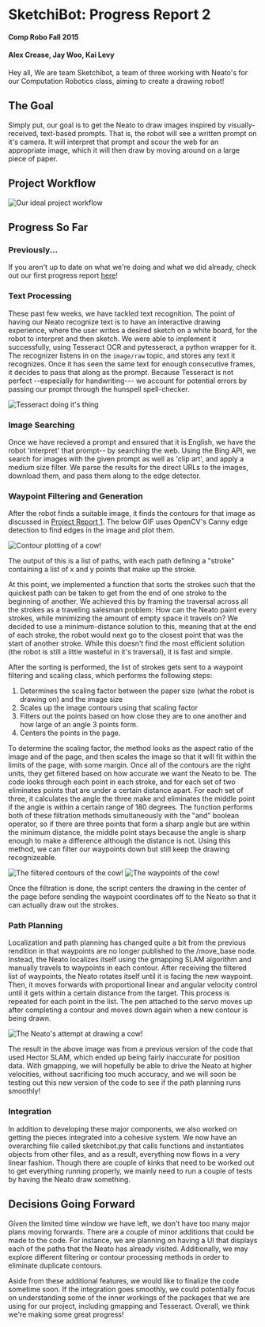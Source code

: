 # SketchiBot: Progress Report 2
#### Comp Robo Fall 2015
#### Alex Crease, Jay Woo, Kai Levy

Hey all,
We are team Sketchibot, a team of three working with Neato's for our Computation Robotics class, aiming to create a drawing robot!

## The Goal
Simply put, our goal is to get the Neato to draw images inspired by visually-received, text-based prompts. That is, the robot will see a written prompt on it's camera. It will interpret that prompt and scour the web for an appropriate image, which it will then draw by moving around on a large piece of paper.

## Project Workflow

![Our ideal project workflow](../images/project_workflow.png)

## Progress So Far

### Previously...

If you aren't up to date on what we're doing and what we did already, check out our first progress report [here](https://github.com/kailevy/sketchibot/blob/master/stories/story1.md)!

### Text Processing
These past few weeks, we have tackled text recognition. The point of having our Neato recognize text is to have an interactive drawing experience, where the user writes a desired sketch on a white board, for the robot to interpret and then sketch. We were able to implement it successfully, using Tesseract OCR and pytesseract, a python wrapper for it. The recognizer listens in on the `image/raw` topic, and stores any text it recognizes. Once it has seen the same text for enough consecutive frames, it decides to pass that along as the prompt. Because Tesseract is not perfect --especially for handwriting--- we account for potential errors by passing our prompt through the hunspell spell-checker.

![Tesseract doing it's thing](../images/text_reading.png)

### Image Searching
Once we have recieved a prompt and ensured that it is English, we have the robot 'interpret' that prompt-- by searching the web. Using the Bing API, we search for images with the given prompt as well as 'clip art', and apply a medium size filter. We parse the results for the direct URLs to the images, download them, and pass them along to the edge detector.

### Waypoint Filtering and Generation

After the robot finds a suitable image, it finds the contours for that image as discussed in [Project Report 1](https://github.com/kailevy/sketchibot/blob/master/stories/story1.md). The below GIF uses OpenCV's Canny edge detection to find edges in the image and plot them.

![Contour plotting of a cow!](../images/cow_gif.gif)

The output of this is a list of paths, with each path defining a "stroke" containing a list of x and y points that make up the stroke.

At this point, we implemented a function that sorts the strokes such that the quickest path can be taken to get from the end of one stroke to the beginning of another. We achieved this by framing the traversal across all the strokes as a traveling salesman problem: How can the Neato paint every strokes, while minimizing the amount of empty space it travels on? We decided to use a minimum-distance solution to this, meaning that at the end of each stroke, the robot would next go to the closest point that was the start of another stroke. While this doesn't find the most efficient solution (the robot is still a little wasteful in it's traversal), it is fast and simple.

After the sorting is performed, the list of strokes gets sent to a waypoint filtering and scaling class, which performs the following steps:

1. Determines the scaling factor between the paper size (what the robot is drawing on) and the image size
2. Scales up the image contours using that scaling factor
3. Filters out the points based on how close they are to one another and how large of an angle 3 points form.
4. Centers the points in the page.

To determine the scaling factor, the method looks as the aspect ratio of the image and of the page, and then scales the image so that it will fit within the limits of the page, with some margin. Once all of the contours are the right units, they get filtered based on how accurate we want the Neato to be. The code looks through each point in each stroke, and for each set of two eliminates points that are under a certain distance apart. For each set of three, it calculates the angle the three make and eliminates the middle point if the angle is within a certain range of 180 degrees. The function performs both of these filtration methods simultaneously with the "and" boolean operator, so if there are three points that form a sharp angle but are within the minimum distance, the middle point stays because the angle is sharp enough to make a difference although the distance is not. Using this method, we can filter our waypoints down but still keep the drawing recognizeable.

![The filtered contours of the cow!](../images/cow_contours.png) ![The waypoints of the cow!](../images/cow_waypoints.png)

Once the filtration is done, the script centers the drawing in the center of the page before sending the waypoint coordinates off to the Neato so that it can actually draw out the strokes.

### Path Planning
Localization and path planning has changed quite a bit from the previous rendition in that waypoints are no longer published to the /move_base node. Instead, the Neato localizes itself using the gmapping SLAM algorithm and manually travels to waypoints in each contour. After receiving the filtered list of waypoints, the Neato rotates itself until it is facing the new waypoint. Then, it moves forwards with proportional linear and angular velocity control until it gets within a certain distance from the target. This process is repeated for each point in the list. The pen attached to the servo moves up after completing a contour and moves down again when a new contour is being drawn.

![The Neato's attempt at drawing a cow!](../images/IMG_4492.JPG)

The result in the above image was from a previous version of the code that used Hector SLAM, which ended up being fairly inaccurate for position data. With gmapping, we will hopefully be able to drive the Neato at higher velocities, without sacrificing too much accuracy, and we will soon be testing out this new version of the code to see if the path planning runs smoothly!

### Integration
In addition to developing these major components, we also worked on getting the pieces integrated into a cohesive system. We now have an overarching file called sketchibot.py that calls functions and instantiates objects from other files, and as a result, everything now flows in a very linear fashion. Though there are couple of kinks that need to be worked out to get everything running properly, we mainly need to run a couple of tests by having the Neato draw something.

## Decisions Going Forward
Given the limited time window we have left, we don't have too many major plans moving forwards. There are a couple of minor additions that could be made to the code. For instance, we are planning on having a UI that displays each of the paths that the Neato has already visited. Additionally, we may explore different filtering or contour processing methods in order to eliminate duplicate contours.

Aside from these additional features, we would like to finalize the code sometime soon. If the integration goes smoothly, we could potentially focus on understanding some of the inner workings of the packages that we are using for our project, including gmapping and Tesseract. Overall, we think we're making some great progress!
